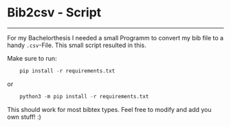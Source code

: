 # Bib2csv - Script 
--------------------

For my Bachelorthesis I needed a small Programm to convert my bib file to a handy `.csv`-File. This small script resulted in this. 

Make sure to run:
```python 
    pip install -r requirements.txt
```
or 
```python 
    python3 -m pip install -r requirements.txt
```

This should work for most bibtex types. Feel free to modify and add you own stuff! :) 